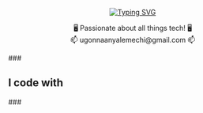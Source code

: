 <p align="center">
  <a href="https://git.io/typing-svg"><img src="https://readme-typing-svg.demolab.com?font=Fira+Code&pause=1000&color=B6B6B6&center=true&width=600&lines=%F0%9F%91%8B+Hey%2C+I'm+Ugonna+Anyalemechi!;Computer+Engineering+Student+%40+UT+Dallas" alt="Typing SVG" /></a>
</p>

<p align="center">🖥️ Passionate about all things tech! 🖥️<br>📫 ugonnaanyalemechi@gmail.com 📫</p>
###
<h2 align="left">I code with</h2>
###

<!--
**ugonnaanyalemechi/ugonnaanyalemechi** is a ✨ _special_ ✨ repository because its `README.md` (this file) appears on your GitHub profile.

Here are some ideas to get you started:

- 🔭 I’m currently working on ...
- 🌱 I’m currently learning ...
- 👯 I’m looking to collaborate on ...
- 🤔 I’m looking for help with ...
- 💬 Ask me about ...
- 📫 How to reach me: ...
- 😄 Pronouns: ...
- ⚡ Fun fact: ...
-->
